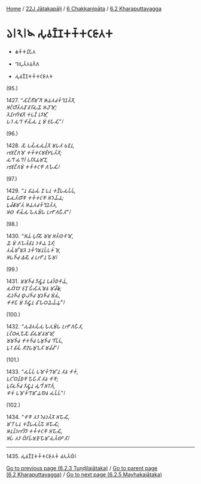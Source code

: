 
[Home](/) / [22J Jātakapāḷi](../...md) / [6 Chakkanipāta](...md) / [6.2 Kharaputtavagga](../22J/6/6.2.md)

# 𑁬𑁇𑁨𑁇𑁪 𑀲𑀼𑀯𑀡𑁆𑀡𑀓𑀓𑁆𑀓𑀝𑀚𑀸𑀢𑀓

* 𑀙𑀓𑁆𑀓𑀦𑀺𑀧𑀸𑀢

* 𑀔𑀭𑀧𑀼𑀢𑁆𑀢𑀯𑀕𑁆𑀕

* 𑀲𑀼𑀯𑀡𑁆𑀡𑀓𑀓𑁆𑀓𑀝𑀚𑀸𑀢𑀓

(95.)

1427\. _“𑀲𑀺𑀗𑁆𑀕𑀻𑀫𑀺𑀕𑁄 𑀆𑀬𑀢𑀘𑀓𑁆𑀔𑀼𑀦𑁂𑀢𑁆𑀢𑁄,_  
_𑀅𑀝𑁆𑀞𑀺𑀢𑁆𑀢𑀘𑁄 𑀯𑀸𑀭𑀺𑀲𑀬𑁄 𑀅𑀮𑁄𑀫𑁄;_  
_𑀢𑁂𑀦𑀸𑀪𑀺𑀪𑀽𑀢𑁄 𑀓𑀧𑀡𑀁 𑀭𑀼𑀤𑀸𑀫𑀺,_  
_𑀳𑀭𑁂 𑀲𑀔𑀸 𑀓𑀺𑀲𑁆𑀲 𑀦𑀼 𑀫𑀁 𑀚𑀳𑀸𑀲𑀺”𑁇_  


(96.)

1428\. _𑀲𑁄 𑀧𑀲𑁆𑀲𑀲𑀦𑁆𑀢𑁄 𑀫𑀳𑀢𑀸 𑀨𑀡𑁂𑀦,_  
_𑀪𑀼𑀚𑀗𑁆𑀕𑀫𑁄 𑀓𑀓𑁆𑀓𑀝𑀫𑀚𑁆𑀛𑀧𑀢𑁆𑀢𑁄;_  
_𑀲𑀔𑀸 𑀲𑀔𑀸𑀭𑀁 𑀧𑀭𑀺𑀢𑀸𑀬𑀫𑀸𑀦𑁄,_  
_𑀪𑀼𑀚𑀗𑁆𑀕𑀫𑀁 𑀓𑀓𑁆𑀓𑀝𑀓𑁄 𑀕𑀳𑁂𑀲𑀺𑁇_  


(97.)

1429\. _“𑀦 𑀯𑀸𑀬𑀲𑀁 𑀦𑁄 𑀧𑀦 𑀓𑀡𑁆𑀳𑀲𑀧𑁆𑀧𑀁,_  
_𑀖𑀸𑀲𑀢𑁆𑀣𑀺𑀓𑁄 𑀓𑀓𑁆𑀓𑀝𑀓𑁄 𑀅𑀤𑁂𑀬𑁆𑀬;_  
_𑀧𑀼𑀘𑁆𑀙𑀸𑀫𑀺 𑀢𑀁 𑀆𑀬𑀢𑀘𑀓𑁆𑀔𑀼𑀦𑁂𑀢𑁆𑀢,_  
_𑀅𑀣 𑀓𑀺𑀲𑁆𑀲 𑀳𑁂𑀢𑀼𑀫𑁆𑀳 𑀉𑀪𑁄 𑀕𑀳𑀻𑀢𑀸”𑁇_  


(98.)

1430\. _“𑀅𑀬𑀁 𑀧𑀼𑀭𑀺𑀲𑁄 𑀫𑀫 𑀅𑀢𑁆𑀣𑀓𑀸𑀫𑁄,_  
_𑀬𑁄 𑀫𑀁 𑀕𑀳𑁂𑀢𑁆𑀯𑀸𑀦 𑀤𑀓𑀸𑀬 𑀦𑁂𑀢𑀺;_  
_𑀢𑀲𑁆𑀫𑀺𑀁 𑀫𑀢𑁂 𑀤𑀼𑀓𑁆𑀔𑀫𑀦𑀧𑁆𑀧𑀓𑀁 𑀫𑁂,_  
_𑀅𑀳𑀜𑁆𑀘 𑀏𑀲𑁄 𑀘 𑀉𑀪𑁄 𑀦 𑀳𑁄𑀫𑁇_  


(99.)

1431\. _𑀫𑀫𑀜𑁆𑀘 𑀤𑀺𑀲𑁆𑀯𑀸𑀦 𑀧𑀯𑀤𑁆𑀥𑀓𑀸𑀬𑀁,_  
_𑀲𑀩𑁆𑀩𑁄 𑀚𑀦𑁄 𑀳𑀺𑀁𑀲𑀺𑀢𑀼𑀫𑁂𑀯 𑀫𑀺𑀘𑁆𑀙𑁂;_  
_𑀲𑀸𑀤𑀼𑀜𑁆𑀘 𑀣𑀽𑀮𑀜𑁆𑀘 𑀫𑀼𑀤𑀼𑀜𑁆𑀘 𑀫𑀁𑀲𑀁,_  
_𑀓𑀸𑀓𑀸𑀧𑀺 𑀫𑀁 𑀤𑀺𑀲𑁆𑀯𑀸𑀦 𑀯𑀺𑀳𑁂𑀞𑀬𑁂𑀬𑁆𑀬𑀼𑀁”𑁇_  


(100.)

1432\. _“𑀲𑀘𑁂𑀢𑀲𑁆𑀲 𑀳𑁂𑀢𑀼𑀫𑁆𑀳 𑀉𑀪𑁄 𑀕𑀳𑀻𑀢𑀸,_  
_𑀉𑀝𑁆𑀞𑀸𑀢𑀼 𑀧𑁄𑀲𑁄 𑀯𑀺𑀲𑀫𑀸𑀯𑀫𑀸𑀫𑀺;_  
_𑀫𑀫𑀜𑁆𑀘 𑀓𑀸𑀓𑀜𑁆𑀘 𑀧𑀫𑀼𑀜𑁆𑀘 𑀔𑀺𑀧𑁆𑀧𑀁,_  
_𑀧𑀼𑀭𑁂 𑀯𑀺𑀲𑀁 𑀕𑀸𑀍𑀳𑀫𑀼𑀧𑁂𑀢𑀺 𑀫𑀘𑁆𑀘𑀁”𑁇_  


(101.)

1433\. _“𑀲𑀧𑁆𑀧𑀁 𑀧𑀫𑁄𑀓𑁆𑀔𑀸𑀫𑀺 𑀦 𑀢𑀸𑀯 𑀓𑀸𑀓𑀁,_  
_𑀧𑀝𑀺𑀩𑀦𑁆𑀥𑀓𑁄 𑀳𑁄𑀳𑀺𑀢𑀺 𑀢𑀸𑀯 𑀓𑀸𑀓𑁄;_  
_𑀧𑀼𑀭𑀺𑀲𑀜𑁆𑀘 𑀤𑀺𑀲𑁆𑀯𑀸𑀦 𑀲𑀼𑀔𑀺𑀁 𑀅𑀭𑁄𑀕𑀁,_  
_𑀓𑀸𑀓𑀁 𑀧𑀫𑁄𑀓𑁆𑀔𑀸𑀫𑀺 𑀬𑀣𑁂𑀯 𑀲𑀧𑁆𑀧𑀁”𑁇_  


(102.)

1434\. _“𑀓𑀸𑀓𑁄 𑀢𑀤𑀸 𑀤𑁂𑀯𑀤𑀢𑁆𑀢𑁄 𑀅𑀳𑁄𑀲𑀺,_  
_𑀫𑀸𑀭𑁄 𑀧𑀦 𑀓𑀡𑁆𑀳𑀲𑀧𑁆𑀧𑁄 𑀅𑀳𑁄𑀲𑀺;_  
_𑀆𑀦𑀦𑁆𑀤𑀪𑀤𑁆𑀤𑁄 𑀓𑀓𑁆𑀓𑀝𑀓𑁄 𑀅𑀳𑁄𑀲𑀺,_  
_𑀅𑀳𑀁 𑀢𑀤𑀸 𑀩𑁆𑀭𑀸𑀳𑁆𑀫𑀡𑁄 𑀳𑁄𑀫𑀺 𑀲𑀢𑁆𑀣𑀸”𑀢𑀺𑁇_  


---

1435\. 𑀲𑀼𑀯𑀡𑁆𑀡𑀓𑀓𑁆𑀓𑀝𑀚𑀸𑀢𑀓𑀁 𑀘𑀢𑀼𑀢𑁆𑀣𑀁𑁇



[Go to previous page (6.2.3 Tuṇḍilajātaka)](6.2.3.md) / [Go to parent page (6.2 Kharaputtavagga)](../22J/6/6.2.md) / [Go to next page (6.2.5 Mayhakajātaka)](6.2.5.md)


